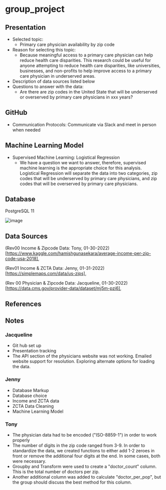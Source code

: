 # group_project

## Presentation
* Selected topic:
  * Primary care physician availability by zip code
* Reason for selecting this topic:
  * Because meaningful access to a primary care physician can help reduce health care disparities. This research could be useful for anyone attempting to reduce health care disparities, like universities, businesses, and non-profits to help improve access to a primary care physician in underserved areas.
* Description of data sources listed below
* Questions to answer with the data:
  * Are there are zip codes in the United State that will be underserved or overserved by primary care physicians in xxx years?

## GitHub
* Communication Protocols: Communicate via Slack and meet in person when needed

## Machine Learning Model
* Supervised Machine Learning: Logistical Regression
  * We have a question we want to answer, therefore, supervised machine learning is the appropriate choice for this analysis. Logistical Regression will separate the data into two categories, zip codes that will be underserved by primary care physicians, and zip codes that will be overserved by primary care physicians.

## Database
PostgreSQL 11

![image](https://user-images.githubusercontent.com/67409852/152433788-672e08fb-289d-4d6c-8b03-76305636213f.png)


## Data Sources
(Rev00 Income & Zipcode Data: Tony, 01-30-2022)[https://www.kaggle.com/hamishgunasekara/average-income-per-zip-code-usa-2018],

(Rev01 Income & ZCTA Data: Jenny, 01-31-2022)[https://simplemaps.com/data/us-zips],

(Rev 00 Physician & Zipcode Data: Jacqueline, 01-30-2022)[https://data.cms.gov/provider-data/dataset/mj5m-pzi6],

## References

## Notes
### Jacqueline
* Git hub set up
* Presentation tracking
* The API section of the physicians website was not working. Emailed website support for resolution. Exploring alternate options for loading the data. 

### Jenny
* Database Markup
* Database choice
* Income and ZCTA data
* ZCTA Data Cleaning
* Machine Learning Model

### Tony
* The physician data had to be encoded ("ISO-8859-1") in order to work properly
* The number of digits in the zip code ranged from 3-9.  In order to standardize the data, we created functions to either add 1-2 zeroes in front or remove the additional four digits at the end.  In some cases, both were necessary.
* Groupby and Transform were used to create a "doctor_count" column.  This is the total number of doctors per zip.
* Another additional column was added to calculate "doctor_per_pop", but the group should discuss the best method for this column.
